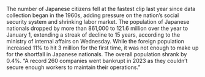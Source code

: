 The number of Japanese citizens fell at the fastest clip last year since data collection began in the 1960s, adding pressure on the nation’s social security system and shrinking labor market.
The population of Japanese nationals dropped by more than 861,000 to 121.6 million over the year to January 1, extending a streak of decline to 15 years, according to the ministry of internal affairs on Wednesday. While the foreign population increased 11% to hit 3 million for the first time, it was not enough to make up for the shortfall in Japanese nationals. The overall population shrank by 0.4%.
“A record 260 companies went bankrupt in 2023 as they couldn’t secure enough workers to maintain their operations.”
